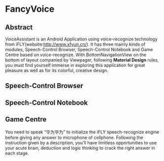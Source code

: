 # FancyVoice
## Abstract
VoiceAssistant is an Android Application using voice-recognize technology from iFLY(website:http://www.xfyun.cn/). It has three mainly kinds of modules, Speech-Control Browser, Speech-Control Notebook and Game Centre based on voice-recognize. With BottomNavigationView on the bottom of layout companied by Viewpager, following **Material Design** rules, you must find yourself immerse in exploring this application for great pleasure as well as for its colorful, creative design.

## Speech-Control Browser

## Speech-Control Notebook

## Game Centre
You need to speak “华为华为” to initialize the iFLY speech-recognize engine before giving any answer to microphone of cellphone. Following the instruction given by a description, you'll have limitless opportunities to use your acute brain, deduction and logic thinking to crack the right answer in each stage.
